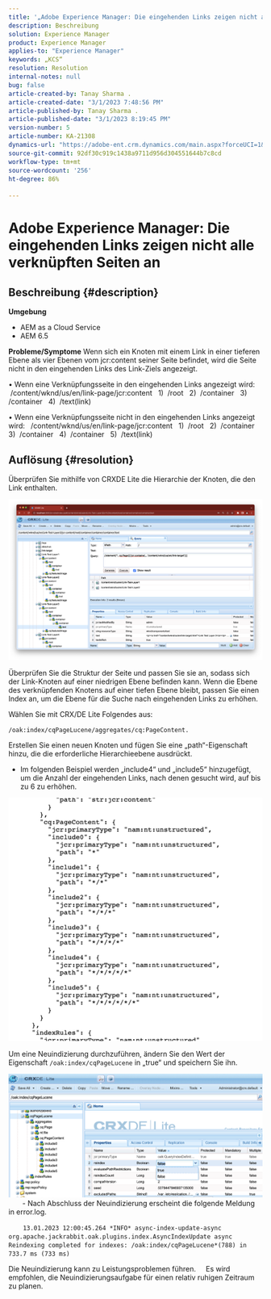 ```yaml
---
title: '„Adobe Experience Manager: Die eingehenden Links zeigen nicht alle verknüpften Seiten an“'
description: Beschreibung
solution: Experience Manager
product: Experience Manager
applies-to: "Experience Manager"
keywords: „KCS“
resolution: Resolution
internal-notes: null
bug: false
article-created-by: Tanay Sharma .
article-created-date: "3/1/2023 7:48:56 PM"
article-published-by: Tanay Sharma .
article-published-date: "3/1/2023 8:19:45 PM"
version-number: 5
article-number: KA-21308
dynamics-url: "https://adobe-ent.crm.dynamics.com/main.aspx?forceUCI=1&pagetype=entityrecord&etn=knowledgearticle&id=558b5814-6ab8-ed11-83fe-6045bd0065f9"
source-git-commit: 92df30c919c1438a9711d956d304551644b7c8cd
workflow-type: tm+mt
source-wordcount: '256'
ht-degree: 86%

---
```


# Adobe Experience Manager: Die eingehenden Links zeigen nicht alle verknüpften Seiten an

## Beschreibung {#description}

<b>Umgebung</b>
- AEM as a Cloud Service
- AEM 6.5



<b>Probleme/Symptome</b>
Wenn sich ein Knoten mit einem Link in einer tieferen Ebene als vier Ebenen vom jcr:content seiner Seite befindet, wird die Seite nicht in den eingehenden Links des Link-Ziels angezeigt.

• Wenn eine Verknüpfungsseite in den eingehenden Links angezeigt wird:
 /content/wknd/us/en/link-page/jcr:content
  1)  /root
  2)  /container
  3)  /container
  4)  /text(link)

• Wenn eine Verknüpfungsseite nicht in den eingehenden Links angezeigt wird:
  /content/wknd/us/en/link-page/jcr:content
  1)  /root
  2)  /container
  3)  /container
  4)  /container
  5)  /text(link)


## Auflösung {#resolution}


Überprüfen Sie mithilfe von CRXDE Lite die Hierarchie der Knoten, die den Link enthalten.

![](assets/667a70ba-a39b-ed11-aad1-6045bd0065b6.png)

Überprüfen Sie die Struktur der Seite und passen Sie sie an, sodass sich der Link-Knoten auf einer niedrigen Ebene befinden kann.
Wenn die Ebene des verknüpfenden Knotens auf einer tiefen Ebene bleibt, passen Sie einen Index an, um die Ebene für die Suche nach eingehenden Links zu erhöhen.

Wählen Sie mit CRX/DE Lite Folgendes aus:


```
/oak:index/cqPageLucene/aggregates/cq:PageContent.
```

Erstellen Sie einen neuen Knoten und fügen Sie eine „path“-Eigenschaft hinzu, die die erforderliche Hierarchieebene ausdrückt.
- Im folgenden Beispiel werden „include4“ und „include5“ hinzugefügt, um die Anzahl der eingehenden Links, nach denen gesucht wird, auf bis zu 6 zu erhöhen.

![](assets/72c18342-0e9e-ed11-aad1-6045bd0067ea.png)

Um eine Neuindizierung durchzuführen, ändern Sie den Wert der Eigenschaft `/oak:index/cqPageLucene` in „true“ und speichern Sie ihn.

![](assets/a4203d8b-0e9e-ed11-aad1-6045bd0067ea.png)
  
    - Nach Abschluss der Neuindizierung erscheint die folgende Meldung in error.log.

`    13.01.2023 12:00:45.264 *INFO* async-index-update-async org.apache.jackrabbit.oak.plugins.index.AsyncIndexUpdate async Reindexing completed for indexes: /oak:index/cqPageLucene*(788) in 733.7 ms (733 ms)`

Die Neuindizierung kann zu Leistungsproblemen führen.
    Es wird empfohlen, die Neuindizierungsaufgabe für einen relativ ruhigen Zeitraum zu planen.
